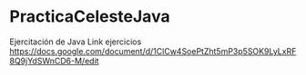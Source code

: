 # PracticaCelesteJava
Ejercitación de Java
Link ejercicios
https://docs.google.com/document/d/1ClCw4SoePtZht5mP3p5SOK9LyLxRF8Q9jYdSWnCD6-M/edit 
